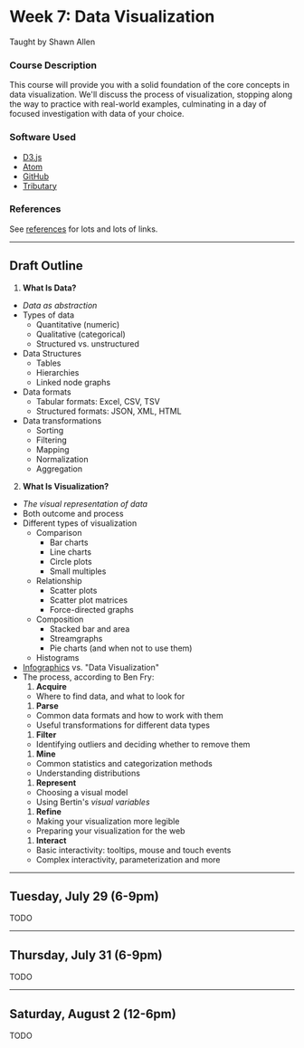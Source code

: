 # Week 7: Data Visualization
Taught by Shawn Allen

### Course Description
This course will provide you with a solid foundation of the core concepts in
data visualization. We'll discuss the process of visualization, stopping along
the way to practice with real-world examples, culminating in a day of focused
investigation with data of your choice.

### Software Used
* [D3.js](http://d3js.org)
* [Atom](http://atom.io)
* [GitHub](https://github.com)
* [Tributary](http://tributary.io)

### References
See [references](references.md) for lots and lots of links.

<hr>

## Draft Outline

1. **What Is Data?**
  * *Data as abstraction*
  * Types of data
    * Quantitative (numeric)
    * Qualitative (categorical)
    * Structured vs. unstructured
  * Data Structures
    * Tables
    * Hierarchies
    * Linked node graphs
  * Data formats
    * Tabular formats: Excel, CSV, TSV
    * Structured formats: JSON, XML, HTML
  * Data transformations
    * Sorting
    * Filtering
    * Mapping
    * Normalization
    * Aggregation
2. **What Is Visualization?**
  * *The visual representation of data*
  * Both outcome and process
  * Different types of visualization
    * Comparison
      * Bar charts
      * Line charts
      * Circle plots
      * Small multiples
    * Relationship
      * Scatter plots
      * Scatter plot matrices
      * Force-directed graphs
    * Composition
      * Stacked bar and area
      * Streamgraphs
      * Pie charts (and when not to use them)
    * Histograms
  * [Infographics](http://flowingdata.com/2010/05/06/the-boom-of-big-infographics/) vs. "Data Visualization"
  * The process, according to Ben Fry:
    1. **Acquire**
      * Where to find data, and what to look for
    1. **Parse**
      * Common data formats and how to work with them
      * Useful transformations for different data types
    1. **Filter**
      * Identifying outliers and deciding whether to remove them
    1. **Mine**
      * Common statistics and categorization methods
      * Understanding distributions
    1. **Represent**
      * Choosing a visual model
      * Using Bertin's *visual variables*
    1. **Refine**
      * Making your visualization more legible
      * Preparing your visualization for the web
    1. **Interact**
      * Basic interactivity: tooltips, mouse and touch events
      * Complex interactivity, parameterization and more


<hr>

## Tuesday, July 29 (6-9pm)
TODO

<hr>

## Thursday, July 31 (6-9pm)
TODO

<hr>

## Saturday, August 2 (12-6pm)
TODO
